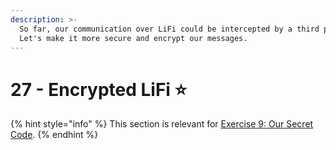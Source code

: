 ```yaml
---
description: >-
  So far, our communication over LiFi could be intercepted by a third party.
  Let's make it more secure and encrypt our messages.
---
```


# 27 - Encrypted LiFi ⭐

{% hint style="info" %}
This section is relevant for [Exercise 9: Our Secret Code](https://github.com/winf-hsos/lifi-exercises/raw/main/exercises/09\_exercise\_our\_secret\_code.pdf).
{% endhint %}
